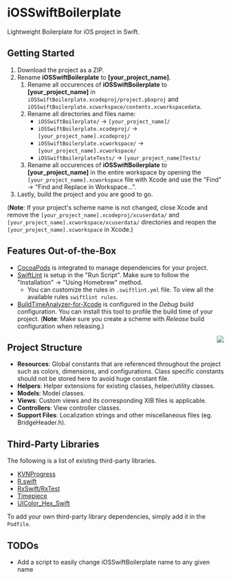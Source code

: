 # iOSSwiftBoilerplate

Lightweight Boilerplate for iOS project in Swift.

## Getting Started

1. Download the project as a ZIP.
2. Rename **iOSSwiftBoilerplate** to **[your_project_name]**.
    1. Rename all occurences of **iOSSwiftBoilerplate** to **[your_project_name]** in ```iOSSwiftBoilerplate.xcodeproj/project.pbxproj``` and ```iOSSwiftBoilerplate.xcworkspace/contents.xcworkspacedata```.
    2. Rename all directories and files name:
        * ```iOSSwiftBoilerplate/``` -> ```[your_project_name]/```
        * ```iOSSwiftBoilerplate.xcodeproj/``` -> ```[your_project_name].xcodeproj/```
        * ```iOSSwiftBoilerplate.xcworkspace/``` -> ```[your_project_name].xcworkspace/```
        * ```iOSSwiftBoilerplateTests/``` -> ```[your_project_name]Tests/``` 
    3. Rename all occurences of **iOSSwiftBoilerplate** to **[your_project_name]** in the entire workspace by opening the ```[your_project_name].xcworkspace``` file with Xcode and use the "Find" -> "Find and Replace in Workspace...".
3. Lastly, build the project and you are good to go.

(**Note**: If your project's scheme name is not changed, close Xcode and remove the ```[your_project_name].xcodeproj/xcuserdata/``` and ```[your_project_name].xcworkspace/xcuserdata/``` directories and reopen the ```[your_project_name].xcworkspace``` in Xcode.)

## Features Out-of-the-Box

* [CocoaPods](https://github.com/CocoaPods/CocoaPods) is integrated to manage dependencies for your project. 
* [SwiftLint](https://github.com/realm/SwiftLint) is setup in the "Run Script". Make sure to follow the "Installation" -> "Using Homebrew" method.
  * You can customize the rules in ```.swiftlint.yml``` file. To view all the available rules ```swiftlint rules```.
* [BuildTimeAnalyzer-for-Xcode](https://github.com/RobertGummesson/BuildTimeAnalyzer-for-Xcode) is configured in the *Debug* build configuration. You can install this tool to profile the build time of your project. (**Note**: Make sure you create a scheme with *Release* build configuration when releasing.)

<img align="right" src="https://user-images.githubusercontent.com/11417800/29055662-4071c200-7c30-11e7-9729-ffe356301293.png">

## Project Structure

* **Resources**: Global constants that are referenced throughout the project such as colors, dimensions, and configurations. Class specific constants should not be stored here to avoid huge constant file.
* **Helpers**: Helper extensions for existing classes, helper/utility classes.
* **Models**: Model classes.
* **Views**: Custom views and its corresponding XIB files is applicable.
* **Controllers**: View controller classes.
* **Support Files**: Localization strings and other miscellaneous files (eg. BridgeHeader.h).

## Third-Party Libraries

The following is a list of existing third-party libraries.

* [KVNProgress](https://github.com/AssistoLab/KVNProgress)
* [R.swift](https://github.com/mac-cain13/R.swift)
* [RxSwift/RxTest](https://github.com/ReactiveX/RxSwift)
* [Timepiece](https://github.com/naoty/Timepiece)
* [UIColor_Hex_Swift](https://github.com/yeahdongcn/UIColor-Hex-Swift)

To add your own third-party library dependencies, simply add it in the ```Podfile```.

## TODOs

* Add a script to easily change iOSSwiftBoilerplate name to any given name 
